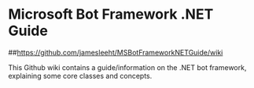 # Microsoft Bot Framework .NET Guide

##https://github.com/jamesleeht/MSBotFrameworkNETGuide/wiki

This Github wiki contains a guide/information on the .NET bot framework, explaining some core classes and concepts.

